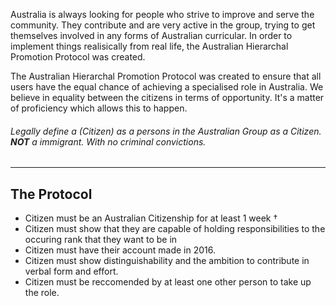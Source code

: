 Australia is always looking for people who strive to improve and serve the community. They contribute and are very active in the group, trying to get themselves involved in any forms of Australian curricular. In order to implement things realisically from real life, the Australian Hierarchal Promotion Protocol was created.

The Australian Hierarchal Promotion Protocol was created to ensure that all users have the equal chance of achieving a specialised role in Australia. We believe in equality between the citizens in terms of opportunity. It's a matter of proficiency which allows this to happen.

###### Legally define a (Citizen) as a persons in the Australian Group as a Citizen. **NOT** a immigrant. With no criminal convictions.


***

## The Protocol

- Citizen must be an Australian Citizenship for at least 1 week †
- Citizen must show that they are capable of holding responsibilities to the occuring rank that they want to be in
- Citizen must have their account made in 2016.
- Citizen must show distinguishability and the ambition to contribute in verbal form and effort.
- Citizen must be reccomended by at least one other person to take up the role. 


